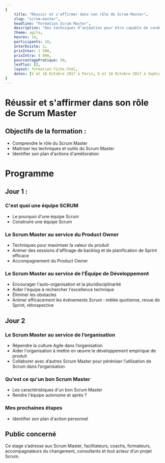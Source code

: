 ```yaml
---
{
	title: "Réussir et s'affirmer dans son rôle de Scrum Master", 
	slug: "scrum-master", 
	headline: "Formation Scrum Master",
	description: "Des techniques d’animation pour être capable de conduire en autonomie les rituels Scrum afin d’en tirer des bénéfices concrets. ", 
	theme: agile,
	heures: 14,
	participants: 10,
	InterExiste: 1,
	prixInter: 1 500,
	prixIntra: 4 000,
	pourcentagePratique: 50,
	lesPlus: [],
	layout: formation-fiche.html, 
	dates: [5 et 10 Octobre 2017 à Paris, 5 et 10 Octobre 2017 à Sophia Antipolis, 5 et 10 Octobre 2017 à Lyon]
}
---
```

# Réussir et s'affirmer dans son rôle de Scrum Master

## Objectifs de la formation : ##
* Comprendre le rôle du Scrum Master 
* Maitriser les techniques et outils du Scrum Master
* Identifier son plan d'actions d'amélioration 

# Programme #

## Jour 1 : ##

### C'est quoi une équipe SCRUM ###
* Le pourquoi d'une équipe Scrum
* Construire une équipe Scrum

### Le Scrum Master au service du Product Owner ###
* Techniques pour maximiser la valeur du produit
* Animer des sessions d'affinage de backlog et de planification de Sprint efficace 
* Accompagnement du Product Owner

### Le Scrum Master au service de l’Équipe de Développement ###
* Encourager l'auto-organisation et la pluridisciplinarité
* Aider l'équipe à rechercher l'excellence technique 
* Éliminer les obstacles 
* Animer efficacement les événements Scrum : mêlée quotienne, revue de Sprint, rétrospective

## Jour 2 ##

### Le Scrum Master au service de l’organisation ###
* Répendre la culture Agile dans l’organisation
* Aider l'organisation à mettre en œuvre le développement empirique de produit
* Collaborer avec d’autres Scrum Master pour péréniser l’utilisation de Scrum dans l’organisation

### Qu'est ce qu'un bon Scrum Master ###
* Les caractéristiques d'un bon Scrum Master
* Rendre l'équipe autonome et après ?

### Mes prochaines étapes ####
* Identifier son plan d'action personnel 

## Public concerné ##
Ce stage s’adresse aux Scrum Master, facilitateurs, coachs, formateurs, accompagnateurs du changement, consultants et tout acteur d’un projet Scrum.
